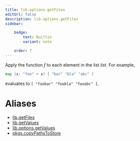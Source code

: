 ```yaml
---
title: lib.options.getFiles
editUrl: false
description: lib.options.getFiles
sidebar:

    badge:
        text: Builtin
        variant: note

    order: 7
---
```


Apply the function *f* to each element in the list *list*. For
example,

```nix
map (x: "foo" + x) [ "bar" "bla" "abc" ]
```

evaluates to `[ "foobar" "foobla" "fooabc" ]`.


# Aliases

- [lib.getFiles](/nix-doc-comments/reference/lib/lib-getfiles)
- [lib.getValues](/nix-doc-comments/reference/lib/lib-getvalues)
- [lib.options.getValues](/nix-doc-comments/reference/lib/options/lib-options-getvalues)
- [pkgs.copyPathsToStore](/nix-doc-comments/reference/pkgs/pkgs-copypathstostore)


